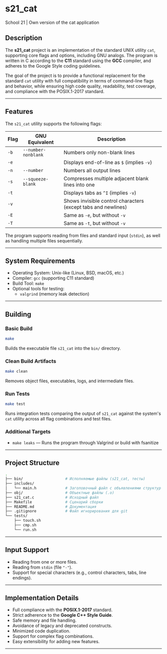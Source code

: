 # s21_cat

School 21 | Own version of the cat application

## Description

The **s21_cat** project is an implementation of the standard UNIX utility `cat`, supporting core flags and options, including GNU analogs. The program is written in C according to the **C11** standard using the **GCC** compiler, and adheres to the Google Style coding guidelines.

The goal of the project is to provide a functional replacement for the standard `cat` utility with full compatibility in terms of command-line flags and behavior, while ensuring high code quality, readability, test coverage, and compliance with the POSIX.1-2017 standard.

---

## Features

The `s21_cat` utility supports the following flags:

| Flag         | GNU Equivalent             | Description |
|--------------|----------------------------|-------------|
| `-b`         | `--number-nonblank`        | Numbers only non-blank lines |
| `-e`         |                            | Displays end-of-line as `$` (implies `-v`) |
| `-n`         | `--number`                 | Numbers all output lines |
| `-s`         | `--squeeze-blank`          | Compresses multiple adjacent blank lines into one |
| `-t`         |                            | Displays tabs as `^I` (implies `-v`) |
| `-v`         |                            | Shows invisible control characters (except tabs and newlines) |
| `-E`         |                            | Same as `-e`, but without `-v` |
| `-T`         |                            | Same as `-t`, but without `-v` |

The program supports reading from files and standard input (`stdin`), as well as handling multiple files sequentially.

---

## System Requirements

- Operating System: Unix-like (Linux, BSD, macOS, etc.)
- Compiler: `gcc` (supporting C11 standard)
- Build Tool: `make`
- Optional tools for testing:
  - `valgrind` (memory leak detection)

---

## Building

### Basic Build

```bash
make
```

Builds the executable file `s21_cat` into the `bin/` directory.

### Clean Build Artifacts

```bash
make clean
```

Removes object files, executables, logs, and intermediate files.

### Run Tests

```bash
make test
```

Runs integration tests comparing the output of `s21_cat` against the system's `cat` utility across all flag combinations and test files.

### Additional Targets

- `make leaks` — Runs the program through Valgrind or build with fsanitize

---

## Project Structure

```bash
.
├── bin/                   # Исполняемые файлы (s21_cat, тесты)
├── includes/
│   └── main.h             # Заголовочный файл с объявлениями структур и функций
├── obj/                   # Объектные файлы (.o)
├── s21_cat.c              # Исходный файл
├── Makefile               # Сценарий сборки
├── README.md              # Документация
├── .gitignore             # Файл игнорирования для git
└── tests/
    ├── touch.sh
    ├── cmp.sh
    └── run.sh
```

---

## Input Support

- Reading from one or more files.
- Reading from `stdin` (file `"-"`).
- Support for special characters (e.g., control characters, tabs, line endings).

---

## Implementation Details

- Full compliance with the **POSIX.1-2017** standard.
- Strict adherence to the **Google C++ Style Guide**.
- Safe memory and file handling.
- Avoidance of legacy and deprecated constructs.
- Minimized code duplication.
- Support for complex flag combinations.
- Easy extensibility for adding new features.

---
